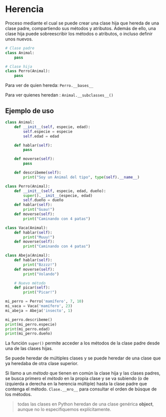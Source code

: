 # Herencia

Proceso mediante el cual se puede crear una clase hija que hereda de una clase padre, compartiendo sus métodos y atributos. Además de ello, una clase hija puede sobreescribir los métodos o atributos, o incluso definir unos nuevos.

```python
# Clase padre
class Animal:
    pass

# Clase hija
class Perro(Animal):
    pass
```

Para ver de quien hereda: ``Perro.__bases__``

Para ver quienes heredan : ``Animal.__subclasses__()``

## Ejemplo de uso

```py
class Animal:
    def __init__(self, especie, edad):
        self.especie = especie
        self.edad = edad

    def hablar(self):
        pass

    def moverse(self):
        pass

    def describeme(self):
        print("Soy un Animal del tipo", type(self).__name__)
```

```py
class Perro(Animal):
    def __init__(self, especie, edad, dueño):
        super().__init__(especie, edad)
        self.dueño = dueño
    def hablar(self):
        print("Guau!")
    def moverse(self):
        print("Caminando con 4 patas")

class Vaca(Animal):
    def hablar(self):
        print("Muuu!")
    def moverse(self):
        print("Caminando con 4 patas")

class Abeja(Animal):
    def hablar(self):
        print("Bzzzz!")
    def moverse(self):
        print("Volando")

    # Nuevo método
    def picar(self):
        print("Picar!")
```

```py
mi_perro = Perro('mamífero', 7, 10)
mi_vaca = Vaca('mamífero', 23)
mi_abeja = Abeja('insecto', 1)

mi_perro.describeme()
print(mi_perro.especie)
print(mi_perro.edad)
print(mi_perro.dueño)
```

La función ``super()`` permite acceder a los métodos de la clase padre desde una de las clases hijas.

Se puede heredar de múltiples clases y se puede heredar de una clase que ya heredaba de otra clase superior.

Si llamo a un *método* que tienen en común la clase hija y las clases padres, se busca primero el *método* en la propia clase y se va subiendo (o de izquierda a derecha en la herencia múltiple) hasta la clase padre que contenga el método. ``Clase.__mro__`` para consultar el orden de búsque de los métodos.

> todas las clases en Python heredan de una clase genérica **object**, aunque no lo especifiquemos explícitamente.